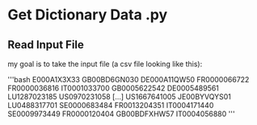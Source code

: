 # Get Dictionary Data .py

## Read Input File

my goal is to take the input file (a csv file looking like this):

'''bash
E000A1X3X33
GB00BD6GN030
DE000A11QW50
FR0000066722
FR0000036816
IT0001033700
GB0005622542
DE0005489561
LU1287023185
US0970231058
[...]
US1667641005
JE00BYVQYS01
LU0488317701
SE0000683484
FR0013204351
IT0004171440
SE0009973449
FR0000120404
GB00BDFXHW57
IT0004056880
'''